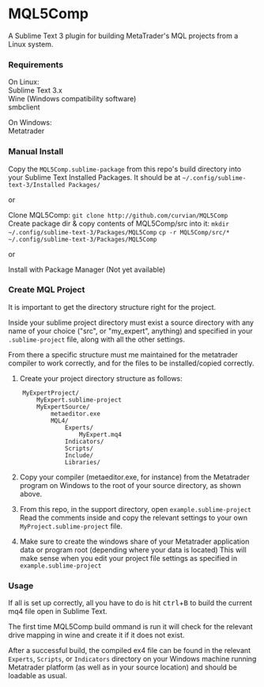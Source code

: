 # MQL5Comp

A Sublime Text 3 plugin for building MetaTrader's MQL projects from a Linux system.  


### Requirements  

On Linux:  
Sublime Text 3.x  
Wine (Windows compatibility software)  
smbclient

On Windows:  
Metatrader


### Manual Install  

Copy the `MQL5Comp.sublime-package` from this repo's build directory into your Sublime Text Installed Packages. 
It should be at `~/.config/sublime-text-3/Installed Packages/`  
  
or  

Clone MQL5Comp:
`git clone http://github.com/curvian/MQL5Comp`  
Create package dir & copy contents of MQL5Comp/src into it:
`mkdir ~/.config/sublime-text-3/Packages/MQL5Comp`
`cp -r MQL5Comp/src/* ~/.config/sublime-text-3/Packages/MQL5Comp`  
  
or  
  
Install with Package Manager (Not yet available)  


### Create MQL Project

It is important to get the directory structure right for the project.  

Inside your sublime project directory must exist a source directory with any name of your choice ("src", or "my_expert", anything) and specified in your `.sublime-project` file, along with all the other settings.

From there a specific structure must me maintained for the metatrader compiler to work correctly, and for the files to be installed/copied correctly.  


1. Create your project directory structure as follows:
```
    MyExpertProject/
        MyExpert.sublime-project
        MyExpertSource/
            metaeditor.exe
            MQL4/
                Experts/
                    MyExpert.mq4
                Indicators/
                Scripts/
                Include/
                Libraries/
```

2. Copy your compiler (metaeditor.exe, for instance) from the Metatrader program on Windows to the root of your source directory, as shown above.  

3. From this repo, in the support directory, open `example.sublime-project`  
Read the comments inside and copy the relevant settings to your own `MyProject.sublime-project` file. 

4. Make sure to create the windows share of your Metatrader application data or program root (depending where your data is located)
This will make sense when you edit your project file settings as specified in `example.sublime-project`


### Usage

If all is set up correctly, all you have to do is hit <kbd>ctrl</kbd>+<kbd>B</kbd> to build the current mq4 file open in Sublime Text.

The first time MQL5Comp build ommand is run it will check for the relevant drive mapping in wine and create it if it does not exist.  

After a successful build, the compiled ex4 file can be found in the relevant `Experts`, `Scripts`, or `Indicators` directory on your 
Windows machine running Metatrader platform (as well as in your source location) and should be loadable as usual.
